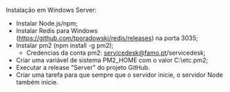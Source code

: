 Instalação em Windows Server:
- Instalar Node.js/npm;
- Instalar Redis para Windows (https://github.com/tporadowski/redis/releases) na porta 3035;
- Instalar pm2 (npm install -g pm2);
    - Credencias da conta pm2: servicedesk@famo.pt/servicedesk;
- Criar uma variável de sistema PM2_HOME com o valor C:\etc\.pm2;
- Executar a release "Server" do projeto GitHub.
- Criar uma tarefa para que sempre que o servidor inicie, o servidor Node também inicie.